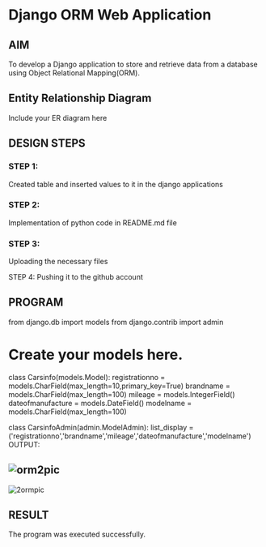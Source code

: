 # Django ORM Web Application

## AIM
To develop a Django application to store and retrieve data from a database using Object Relational Mapping(ORM).

## Entity Relationship Diagram

Include your ER diagram here

## DESIGN STEPS

### STEP 1:
Created table and inserted values to it in the django applications
### STEP 2:
Implementation of python code in README.md file
### STEP 3:
Uploading the necessary files

STEP 4:
Pushing it to the github account
## PROGRAM

from django.db import models
from django.contrib import admin
# Create your models here.
class Carsinfo(models.Model):
    registrationno = models.CharField(max_length=10,primary_key=True)
    brandname = models.CharField(max_length=100)
    mileage = models.IntegerField()
    dateofmanufacture = models.DateField()
    modelname = models.CharField(max_length=100)

class CarsinfoAdmin(admin.ModelAdmin):
    list_display = ('registrationno','brandname','mileage','dateofmanufacture','modelname')
OUTPUT:

## ![orm2pic](https://user-images.githubusercontent.com/121156360/215482362-55dff47d-fa4f-4209-b1a0-2fba0a3d843e.png)

![2ormpic](https://user-images.githubusercontent.com/121156360/215482668-36be56c7-82c9-4e11-a931-adbe7c447677.png)




## RESULT
The program was executed successfully.
